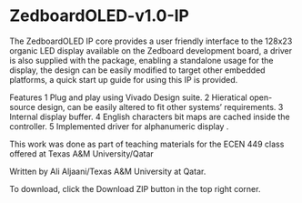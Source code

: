 ZedboardOLED-v1.0-IP
====================
The ZedboardOLED IP core provides a user friendly interface to the 128x23 organic LED display available on the Zedboard development board, a driver is also supplied with the package, enabling a standalone usage for the display, the design can be easily modified to target other embedded platforms,
a quick start up guide for using this IP is provided.

Features 
1	Plug and play using Vivado Design suite.
2	Hieratical open-source design, can be easily altered to fit other systems’ requirements.
3	Internal display buffer.
4	English characters bit maps are cached inside the controller.
5	Implemented driver for alphanumeric display .

This work was done as part of teaching materials for the ECEN 449 class offered at Texas A&M University/Qatar

Written by Ali Aljaani/Texas A&M University at Qatar. 

To download, click the Download ZIP button in the top right corner.

